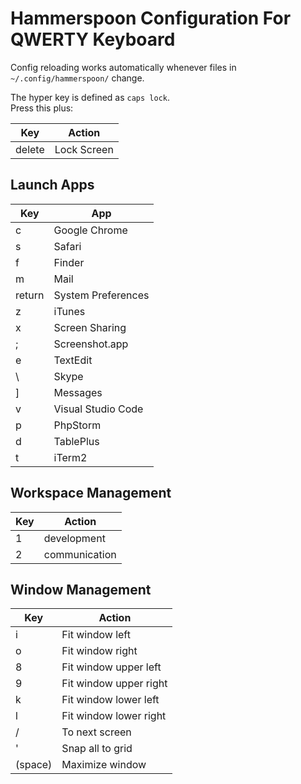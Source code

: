 # Hammerspoon Configuration For QWERTY Keyboard

Config reloading works automatically whenever files in `~/.config/hammerspoon/` change.  

The hyper key is defined as `caps lock`.  
Press this plus:  

Key | Action
---|---
delete | Lock Screen

## Launch Apps
Key | App
---|---
c | Google Chrome
s | Safari
f | Finder
m | Mail
return | System Preferences
z | iTunes
x | Screen Sharing
; | Screenshot.app
e | TextEdit
\ | Skype
] | Messages
v | Visual Studio Code
p | PhpStorm
d | TablePlus
t | iTerm2


## Workspace Management
Key | Action
---|---
1 | development
2 | communication


## Window Management
Key | Action
---|---
i | Fit window left
o | Fit window right
8 | Fit window upper left
9 | Fit window upper right
k | Fit window lower left
l | Fit window lower right
/ | To next screen
' | Snap all to grid
(space) | Maximize window
